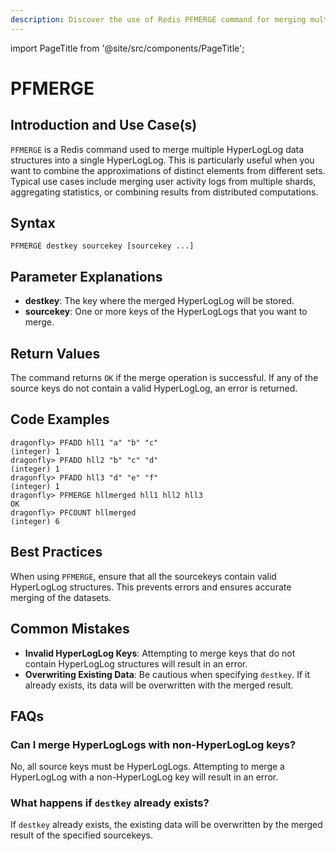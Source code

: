 ```yaml
---
description: Discover the use of Redis PFMERGE command for merging multiple HyperLogLog data structures.
---
```


import PageTitle from '@site/src/components/PageTitle';

# PFMERGE

<PageTitle title="Redis PFMERGE Explained (Better Than Official Docs)" />

## Introduction and Use Case(s)

`PFMERGE` is a Redis command used to merge multiple HyperLogLog data structures into a single HyperLogLog. This is particularly useful when you want to combine the approximations of distinct elements from different sets. Typical use cases include merging user activity logs from multiple shards, aggregating statistics, or combining results from distributed computations.

## Syntax

```plaintext
PFMERGE destkey sourcekey [sourcekey ...]
```

## Parameter Explanations

- **destkey**: The key where the merged HyperLogLog will be stored.
- **sourcekey**: One or more keys of the HyperLogLogs that you want to merge.

## Return Values

The command returns `OK` if the merge operation is successful. If any of the source keys do not contain a valid HyperLogLog, an error is returned.

## Code Examples

```cli
dragonfly> PFADD hll1 "a" "b" "c"
(integer) 1
dragonfly> PFADD hll2 "b" "c" "d"
(integer) 1
dragonfly> PFADD hll3 "d" "e" "f"
(integer) 1
dragonfly> PFMERGE hllmerged hll1 hll2 hll3
OK
dragonfly> PFCOUNT hllmerged
(integer) 6
```

## Best Practices

When using `PFMERGE`, ensure that all the sourcekeys contain valid HyperLogLog structures. This prevents errors and ensures accurate merging of the datasets.

## Common Mistakes

- **Invalid HyperLogLog Keys**: Attempting to merge keys that do not contain HyperLogLog structures will result in an error.
- **Overwriting Existing Data**: Be cautious when specifying `destkey`. If it already exists, its data will be overwritten with the merged result.

## FAQs

### Can I merge HyperLogLogs with non-HyperLogLog keys?

No, all source keys must be HyperLogLogs. Attempting to merge a HyperLogLog with a non-HyperLogLog key will result in an error.

### What happens if `destkey` already exists?

If `destkey` already exists, the existing data will be overwritten by the merged result of the specified sourcekeys.
